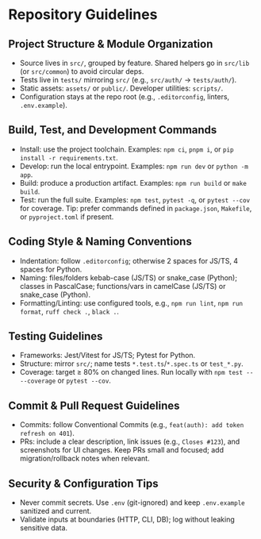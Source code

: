 # Repository Guidelines

## Project Structure & Module Organization
- Source lives in `src/`, grouped by feature. Shared helpers go in `src/lib` (or `src/common`) to avoid circular deps.
- Tests live in `tests/` mirroring `src/` (e.g., `src/auth/` → `tests/auth/`).
- Static assets: `assets/` or `public/`. Developer utilities: `scripts/`.
- Configuration stays at the repo root (e.g., `.editorconfig`, linters, `.env.example`).

## Build, Test, and Development Commands
- Install: use the project toolchain. Examples: `npm ci`, `pnpm i`, or `pip install -r requirements.txt`.
- Develop: run the local entrypoint. Examples: `npm run dev` or `python -m app`.
- Build: produce a production artifact. Examples: `npm run build` or `make build`.
- Test: run the full suite. Examples: `npm test`, `pytest -q`, or `pytest --cov` for coverage.
Tip: prefer commands defined in `package.json`, `Makefile`, or `pyproject.toml` if present.

## Coding Style & Naming Conventions
- Indentation: follow `.editorconfig`; otherwise 2 spaces for JS/TS, 4 spaces for Python.
- Naming: files/folders kebab-case (JS/TS) or snake_case (Python); classes in PascalCase; functions/vars in camelCase (JS/TS) or snake_case (Python).
- Formatting/Linting: use configured tools, e.g., `npm run lint`, `npm run format`, `ruff check .`, `black .`.

## Testing Guidelines
- Frameworks: Jest/Vitest for JS/TS; Pytest for Python.
- Structure: mirror `src/`; name tests `*.test.ts`/`*.spec.ts` or `test_*.py`.
- Coverage: target ≥ 80% on changed lines. Run locally with `npm test -- --coverage` or `pytest --cov`.

## Commit & Pull Request Guidelines
- Commits: follow Conventional Commits (e.g., `feat(auth): add token refresh on 401`).
- PRs: include a clear description, link issues (e.g., `Closes #123`), and screenshots for UI changes. Keep PRs small and focused; add migration/rollback notes when relevant.

## Security & Configuration Tips
- Never commit secrets. Use `.env` (git-ignored) and keep `.env.example` sanitized and current.
- Validate inputs at boundaries (HTTP, CLI, DB); log without leaking sensitive data.

